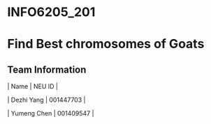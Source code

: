 # INFO6205_201
# Find Best chromosomes of Goats

## Team Information

| Name        | NEU ID    | 

| Dezhi Yang  | 001447703 |

| Yumeng Chen | 001409547 |

